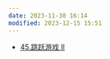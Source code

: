 ```yaml
---
date: 2023-11-30 16:14
modified: 2023-12-15 15:51
---
```


- [45.跳跃游戏 II](https://leetcode.cn/problems/jump-game-ii/)
